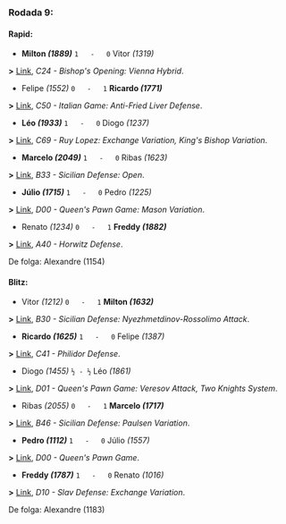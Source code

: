 ### Rodada 9:

#### Rapid:

* **Milton *(1889)*** `1   -   0`  Vitor *(1319)*

**>** [Link](https://www.lichess.org/cvAf4XYT), *C24 - Bishop's Opening: Vienna Hybrid*.
* Felipe *(1552)* `0   -   1` **Ricardo *(1771)***

**>** [Link](https://www.lichess.org/jORs1Lx5), *C50 - Italian Game: Anti-Fried Liver Defense*.
* **Léo *(1933)*** `1   -   0`  Diogo *(1237)*

**>** [Link](https://www.lichess.org/bokVjkNU), *C69 - Ruy Lopez: Exchange Variation, King's Bishop Variation*.
* **Marcelo *(2049)*** `1   -   0`  Ribas *(1623)*

**>** [Link](https://www.lichess.org/H57Di5PJ), *B33 - Sicilian Defense: Open*.
* **Júlio *(1715)*** `1   -   0`  Pedro *(1225)*

**>** [Link](https://www.lichess.org/rROVT2Qw), *D00 - Queen's Pawn Game: Mason Variation*.
* Renato *(1234)* `0   -   1` **Freddy *(1882)***

**>** [Link](https://www.lichess.org/rxPhGsIN), *A40 - Horwitz Defense*.

De folga: Alexandre (1154)

#### Blitz:

* Vitor *(1212)* `0   -   1` **Milton *(1632)***

**>** [Link](https://www.lichess.org/vf5wM9Rz), *B30 - Sicilian Defense: Nyezhmetdinov-Rossolimo Attack*.
* **Ricardo *(1625)*** `1   -   0`  Felipe *(1387)*

**>** [Link](https://www.lichess.org/GY5kET9w), *C41 - Philidor Defense*.
* Diogo *(1455)* `½ - ½` Léo *(1861)*

**>** [Link](https://www.lichess.org/JAvSCtvm), *D01 - Queen's Pawn Game: Veresov Attack, Two Knights System*.
* Ribas *(2055)* `0   -   1` **Marcelo *(1717)***

**>** [Link](https://www.lichess.org/7Y9AzenX), *B46 - Sicilian Defense: Paulsen Variation*.
* **Pedro *(1112)*** `1   -   0`  Júlio *(1557)*

**>** [Link](https://www.lichess.org/HIltIKfw), *D00 - Queen's Pawn Game*.
* **Freddy *(1787)*** `1   -   0`  Renato *(1016)*

**>** [Link](https://www.lichess.org/He4kkwh3), *D10 - Slav Defense: Exchange Variation*.

De folga: Alexandre (1183)

